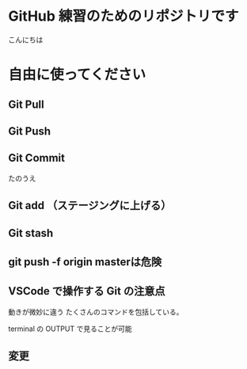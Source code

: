 # GitHub 練習のためのリポジトリです

こんにちは

# 自由に使ってください

## Git Pull

## Git Push

## Git Commit

たのうえ

## Git add （ステージングに上げる）　

## Git stash

## git push -f origin masterは危険

## VSCode で操作する Git の注意点

動きが微妙に違う
たくさんのコマンドを包括している。

terminal の OUTPUT で見ることが可能

## 変更